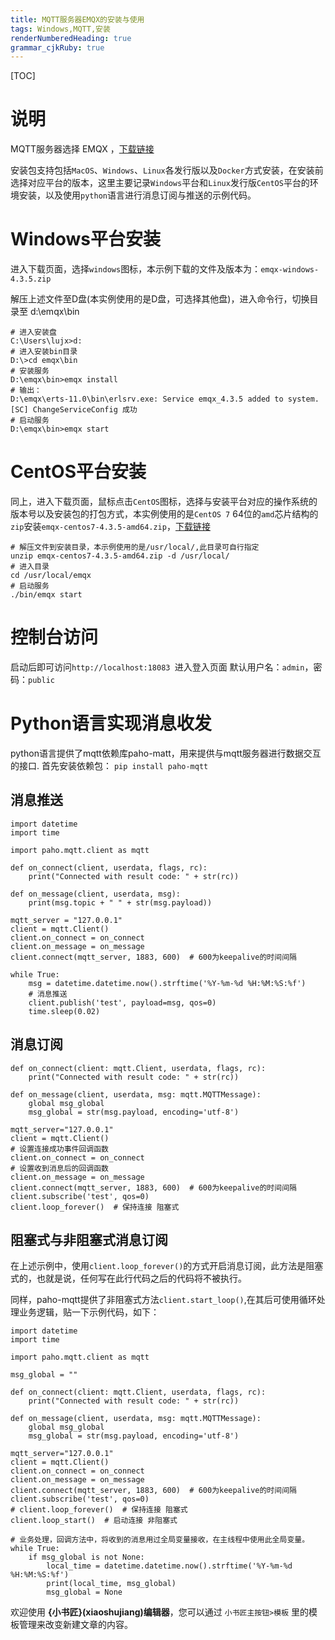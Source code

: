 ```yaml
---
title: MQTT服务器EMQX的安装与使用
tags: Windows,MQTT,安装
renderNumberedHeading: true
grammar_cjkRuby: true
---
```

[TOC]

# 说明

MQTT服务器选择 EMQX ，[下载链接](https://www.emqx.cn/downloads#broker)

安装包支持包括`MacOS`、`Windows`、`Linux`各发行版以及`Docker`方式安装，在安装前选择对应平台的版本，这里主要记录`Windows`平台和`Linux`发行版`CentOS`平台的环境安装，以及使用`python`语言进行消息订阅与推送的示例代码。

# Windows平台安装

进入下载页面，选择`windows`图标<i class="fab fa-windows fa-border"></i>，本示例下载的文件及版本为：`emqx-windows-4.3.5.zip` 

解压上述文件至D盘(本实例使用的是D盘，可选择其他盘)，进入命令行，切换目录至 d:\emqx\bin

```
# 进入安装盘
C:\Users\lujx>d:
# 进入安装bin目录
D:\>cd emqx\bin
# 安装服务
D:\emqx\bin>emqx install
# 输出：
D:\emqx\erts-11.0\bin\erlsrv.exe: Service emqx_4.3.5 added to system.
[SC] ChangeServiceConfig 成功
# 启动服务
D:\emqx\bin>emqx start
```
# CentOS平台安装
同上，进入下载页面，鼠标点击`CentOS`图标<i class="fab fa-centos fa-border"></i>，选择与安装平台对应的操作系统的版本号以及安装包的打包方式，本实例使用的是`CentOS 7` 64位的`amd`芯片结构的`zip`安装`emqx-centos7-4.3.5-amd64.zip`，[下载链接](https://github.com/emqx/emqx/releases/download/v4.3.5/emqx-centos7-4.3.5-amd64.zip)

```
# 解压文件到安装目录，本示例使用的是/usr/local/,此目录可自行指定
unzip emqx-centos7-4.3.5-amd64.zip -d /usr/local/
# 进入目录
cd /usr/local/emqx
# 启动服务
./bin/emqx start
```
# 控制台访问

启动后即可访问`http://localhost:18083 `进入登入页面
默认用户名：`admin`，密码：`public`

# Python语言实现消息收发

python语言提供了mqtt依赖库paho-matt，用来提供与mqtt服务器进行数据交互的接口.
首先安装依赖包：
`pip install paho-mqtt`

## 消息推送
```
import datetime
import time

import paho.mqtt.client as mqtt

def on_connect(client, userdata, flags, rc):
    print("Connected with result code: " + str(rc))

def on_message(client, userdata, msg):
    print(msg.topic + " " + str(msg.payload))

mqtt_server = "127.0.0.1"
client = mqtt.Client()
client.on_connect = on_connect
client.on_message = on_message
client.connect(mqtt_server, 1883, 600)  # 600为keepalive的时间间隔

while True:
    msg = datetime.datetime.now().strftime('%Y-%m-%d %H:%M:%S:%f')
    # 消息推送 
    client.publish('test', payload=msg, qos=0)
    time.sleep(0.02)
```

## 消息订阅

```
def on_connect(client: mqtt.Client, userdata, flags, rc):
    print("Connected with result code: " + str(rc))

def on_message(client, userdata, msg: mqtt.MQTTMessage):
    global msg_global
    msg_global = str(msg.payload, encoding='utf-8')

mqtt_server="127.0.0.1"
client = mqtt.Client()
# 设置连接成功事件回调函数
client.on_connect = on_connect
# 设置收到消息后的回调函数
client.on_message = on_message
client.connect(mqtt_server, 1883, 600)  # 600为keepalive的时间间隔
client.subscribe('test', qos=0)
client.loop_forever()  # 保持连接 阻塞式
```

## 阻塞式与非阻塞式消息订阅
在上述示例中，使用`client.loop_forever()`的方式开启消息订阅，此方法是阻塞式的，也就是说，任何写在此行代码之后的代码将不被执行。

同样，paho-mqtt提供了非阻塞式方法`client.start_loop()`,在其后可使用循环处理业务逻辑，贴一下示例代码，如下：
```
import datetime
import time

import paho.mqtt.client as mqtt

msg_global = ""

def on_connect(client: mqtt.Client, userdata, flags, rc):
    print("Connected with result code: " + str(rc))

def on_message(client, userdata, msg: mqtt.MQTTMessage):
    global msg_global
    msg_global = str(msg.payload, encoding='utf-8')

mqtt_server="127.0.0.1"
client = mqtt.Client()
client.on_connect = on_connect
client.on_message = on_message
client.connect(mqtt_server, 1883, 600)  # 600为keepalive的时间间隔
client.subscribe('test', qos=0)
# client.loop_forever()  # 保持连接 阻塞式
client.loop_start()  # 启动连接 非阻塞式

# 业务处理，回调方法中，将收到的消息用过全局变量接收，在主线程中使用此全局变量。
while True:
    if msg_global is not None:
        local_time = datetime.datetime.now().strftime('%Y-%m-%d %H:%M:%S:%f')
        print(local_time, msg_global)
        msg_global = None
```


欢迎使用 **{小书匠}(xiaoshujiang)编辑器**，您可以通过 `小书匠主按钮>模板` 里的模板管理来改变新建文章的内容。